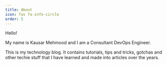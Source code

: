 ```yaml
---
title: About
icon: fas fa-info-circle
order: 5
---
```


Hello!

My name is Kausar Mehmood and I am a Consultant DevOps Engineer.

This is my technology blog. It contains tutorials, tips and tricks, gotchas and other techie stuff that I have learned and made into articles over the years.
